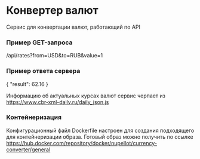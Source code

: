 # Конвертер валют
Сервис для конвертации валют, работающий по API
### Пример GET-запроса
/api/rates?from=USD&to=RUB&value=1
### Пример ответа сервера
{ 
  "result": 62.16 
}

Информацию об актуальных курсах валют сервис черпает из https://www.cbr-xml-daily.ru/daily_json.js

### Контейнеризация
Конфигурационный файл Dockerfile настроен для создания подходящего для контейнеризации образа.
Готовый образ можно получить по ссылке https://hub.docker.com/repository/docker/nupellot/currency-converter/general
